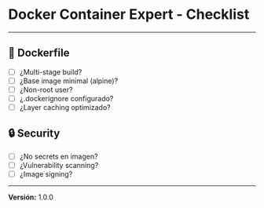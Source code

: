 # Docker Container Expert - Checklist

---

## 🐳 Dockerfile
- [ ] ¿Multi-stage build?
- [ ] ¿Base image minimal (alpine)?
- [ ] ¿Non-root user?
- [ ] ¿.dockerignore configurado?
- [ ] ¿Layer caching optimizado?

## 🔒 Security
- [ ] ¿No secrets en imagen?
- [ ] ¿Vulnerability scanning?
- [ ] ¿Image signing?

---

**Versión:** 1.0.0
